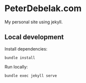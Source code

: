 PeterDebelak.com
==================

My personal site using jekyll.

## Local development

Install dependencies:

```
bundle install
```

Run locally:

```
bundle exec jekyll serve
```
